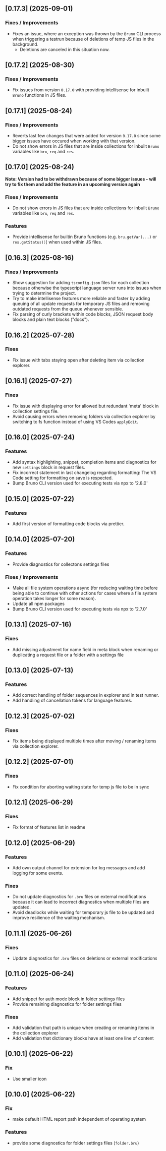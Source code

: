 ## [0.17.3] (2025-09-01)

### Fixes / Improvements
- Fixes an issue, where an exception was thrown by the `Bruno` CLI process when triggering a testrun because of deletions of temp JS files in the background.
  - Deletions are canceled in this situation now.

## [0.17.2] (2025-08-30)

### Fixes / Improvements
- Fix issues from version `0.17.0` with providing intellisense for inbuilt `Bruno` functions in JS files.

## [0.17.1] (2025-08-24)

### Fixes / Improvements
- Reverts last few changes that were added for version `0.17.0` since some bigger issues have occured when working with that version.
- Do not show errors in JS files that are inside collections for inbuilt `Bruno` variables like `bru`, `req` and `res`.

## [0.17.0] (2025-08-24)
**Note: Version had to be withdrawn because of some bigger issues - will try to fix them and add the feature in an upcoming version again**

### Fixes / Improvements

- Do not show errors in JS files that are inside collections for inbuilt `Bruno` variables like `bru`, `req` and `res`.

### Features

- Provide intellisense for builtin Bruno functions (e.g. `bru.getVar(...)` or `res.getStatus()`) when used within JS files.

## [0.16.3] (2025-08-16)

### Fixes / Improvements

- Show suggestion for adding `tsconfig.json` files for each collection because otherwise the typescript language server runs into issues when trying to determine the project.
- Try to make intellisense features more reliable and faster by adding queuing of all update requests for temporary JS files and removing outdated requests from the queue whenever sensible.
- Fix parsing of curly brackets within code blocks, JSON request body blocks and plain text blocks ("docs").

## [0.16.2] (2025-07-28)

### Fixes

- Fix issue with tabs staying open after deleting item via collection explorer.

## [0.16.1] (2025-07-27)

### Fixes

- Fix issue with displaying error for allowed but redundant 'meta' block in collection settings file.
- Avoid causing errors when removing folders via collection explorer by switching to fs function instead of using VS Codes `applyEdit`.

## [0.16.0] (2025-07-24)

### Features

- Add syntax highlighting, snippet, completion items and diagnostics for new `settings` block in request files.
- Fix incorrect statement in last changelog regarding formatting: The VS Code setting for formatting on save is respected.
- Bump Bruno CLI version used for executing tests via npx to '2.8.0'

## [0.15.0] (2025-07-22)

### Features

- Add first version of formatting code blocks via prettier.

## [0.14.0] (2025-07-20)

### Features

- Provide diagnostics for collectons settings files

### Fixes / Improvements

- Make all file system operations async (for reducing waiting time before being able to continue with other actions for cases where a file system operation takes longer for some reason).
- Update all npm packages
- Bump Bruno CLI version used for executing tests via npx to '2.7.0'

## [0.13.1] (2025-07-16)

### Fixes

- Add missing adjustment for name field in meta block when renaming or duplicating a request file or a folder with a settings file

## [0.13.0] (2025-07-13)

### Features

- Add correct handling of folder sequences in explorer and in test runner.
- Add handling of cancellation tokens for language features.

## [0.12.3] (2025-07-02)

### Fixes

- Fix items being displayed multiple times after moving / renaming items via collection explorer.

## [0.12.2] (2025-07-01)

### Fixes

- Fix condition for aborting waiting state for temp js file to be in sync

## [0.12.1] (2025-06-29)

### Fixes

- Fix format of features list in readme

## [0.12.0] (2025-06-29)

### Features

- Add own output channel for extension for log messages and add logging for some events.

### Fixes

- Do not update diagnostics for `.bru` files on external modifications because it can lead to incorrect diagnostics when multiple files are updated.
- Avoid deadlocks while waiting for temporary js file to be updated and improve resilience of the waiting mechanism.

## [0.11.1] (2025-06-26)

### Fixes

- Update diagnostics for `.bru` files on deletions or external modifications

## [0.11.0] (2025-06-24)

### Features

- Add snippet for auth mode block in folder settings files
- Provide remaining diagnostics for folder settings files

### Fixes

- Add validation that path is unique when creating or renaming items in the collection explorer
- Add validation that dictionary blocks have at least one line of content

## [0.10.1] (2025-06-22)

### Fix

- Use smaller icon

## [0.10.0] (2025-06-22)

### Fix

- make default HTML report path independent of operating system

### Features

- provide some diagnostics for folder settings files (`folder.bru`)
